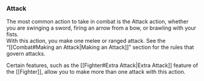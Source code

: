 ### Attack

The most common action to take in combat is the Attack action, whether you are swinging a sword, firing an arrow from a bow, or brawling with your fists.  
With this action, you make one melee or ranged attack. See the “[[Combat#Making an Attack|Making an Attack]]” section for the rules that govern attacks.  
  
Certain features, such as the [[Fighter#Extra Attack|Extra Attack]] feature of the [[Fighter]], allow you to make more than one attack with this action.  